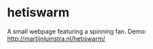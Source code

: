 hetiswarm
=========
A small webpage featuring a spinning fan. Demo: http://martijnluinstra.nl/hetiswarm/
